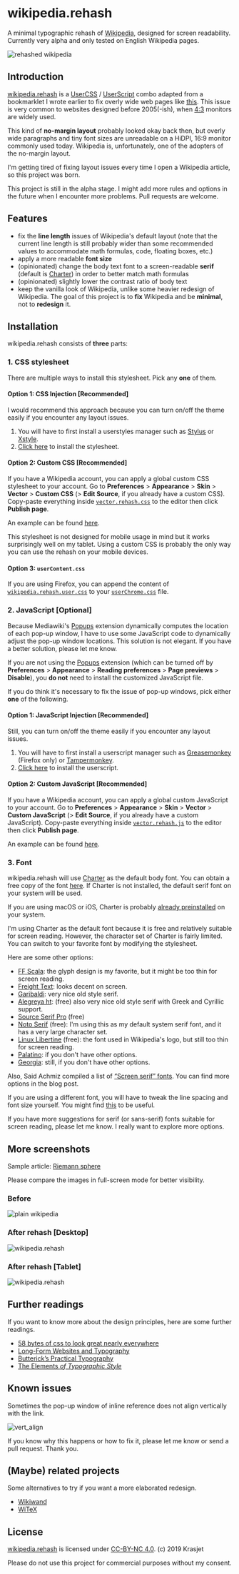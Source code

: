 # wikipedia.rehash

A minimal typographic rehash of [Wikipedia](https://www.wikipedia.org/), designed for screen readability. Currently very alpha and only tested on English Wikipedia pages.

![rehashed wikipedia](./imgs/wikipedia.png)

## Introduction

[wikipedia.rehash](https://github.com/Krasjet/wikipedia.rehash) is a [UserCSS](https://github.com/openstyles/stylus/wiki/UserCSS) / [UserScript](https://greasyfork.org/en) combo adapted from a bookmarklet I wrote earlier to fix overly wide web pages like [this](http://www.geofex.com/Article_Folders/phasers/phase.html). This issue is very common to websites designed before 2005(-ish), when [4:3](https://en.wikipedia.org/wiki/Display_aspect_ratio) monitors are widely used.

This kind of **no-margin layout** probably looked okay back then, but overly wide paragraphs and tiny font sizes are unreadable on a HiDPI, 16:9 monitor commonly used today. Wikipedia is, unfortunately, one of the adopters of the no-margin layout.

I'm getting tired of fixing layout issues every time I open a Wikipedia article, so this project was born.

This project is still in the alpha stage. I might add more rules and options in the future when I encounter more problems. Pull requests are welcome.

## Features

- fix the **line length** issues of Wikipedia's default layout (note that the current line length is still probably wider than some recommended values to accommodate math formulas, code, floating boxes, etc.)
- apply a more readable **font size**
- (opinionated) change the body text font to a screen-readable **serif** (default is [Charter](https://en.wikipedia.org/wiki/Bitstream_Charter)) in order to better match math formulas
- (opinionated) slightly lower the contrast ratio of body text
- keep the vanilla look of Wikipedia, unlike some heavier redesign of Wikipedia. The goal of this project is to **fix** Wikipedia and be **minimal**, not to **redesign** it.

## Installation

wikipedia.rehash consists of **three** parts:

### 1. CSS stylesheet

There are multiple ways to install this stylesheet. Pick any **one** of them.

#### Option 1: CSS Injection [Recommended]

I would recommend this approach because you can turn on/off the theme easily if you encounter any layout issues.

1. You will have to first install a userstyles manager such as [Stylus](https://add0n.com/stylus.html) or [Xstyle](https://github.com/kriszyp/xstyle).
2. [Click here](https://raw.githubusercontent.com/Krasjet/wikipedia.rehash/master/wikipedia.rehash.user.css) to install the stylesheet.

#### Option 2: Custom CSS [Recommended]

If you have a Wikipedia account, you can apply a global custom CSS stylesheet to your account. Go to **Preferences** > **Appearance** > **Skin** > **Vector** > **Custom CSS** (> **Edit Source**, if you already have a custom CSS). Copy-paste everything inside [`vector.rehash.css`](https://github.com/Krasjet/wikipedia.rehash/blob/master/vector.rehash.css) to the editor then click **Publish page**.

An example can be found [here](https://en.wikipedia.org/wiki/User:Krasjet/vector.css).

This stylesheet is not designed for mobile usage in mind but it works surprisingly well on my tablet. Using a custom CSS is probably the only way you can use the rehash on your mobile devices.

#### Option 3: `userContent.css`

If you are using Firefox, you can append the content of [`wikipedia.rehash.user.css`](https://github.com/Krasjet/wikipedia.rehash/blob/master/wikipedia.rehash.user.css) to your [`userChrome.css`](https://www.userchrome.org/how-create-userchrome-css.html) file.

### 2. JavaScript [Optional]

Because Mediawiki's [Popups](https://www.mediawiki.org/wiki/Extension:Popups) extension dynamically computes the location of each pop-up window, I have to use some JavaScript code to dynamically adjust the pop-up window locations. This solution is not elegant. If you have a better solution, please let me know.

If you are not using the [Popups](https://www.mediawiki.org/wiki/Extension:Popups) extension (which can be turned off by **Preferences** > **Appearance** > **Reading preferences** > **Page previews** > **Disable**), you **do not** need to install the customized JavaScript file.

If you do think it's necessary to fix the issue of pop-up windows, pick either **one** of the following.

#### Option 1: JavaScript Injection [Recommended]

Still, you can turn on/off the theme easily if you encounter any layout issues.

1. You will have to first install a userscript manager such as [Greasemonkey](https://www.greasespot.net/) (Firefox only) or [Tampermonkey](https://www.tampermonkey.net/).
2. [Click here](https://github.com/Krasjet/wikipedia.rehash/raw/master/wikipedia.rehash.user.js) to install the userscript.

#### Option 2: Custom JavaScript [Recommended]

If you have a Wikipedia account, you can apply a global custom JavaScript to your account. Go to **Preferences** > **Appearance** > **Skin** > **Vector** > **Custom JavaScript** (> **Edit Source**, if you already have a custom JavaScript). Copy-paste everything inside [`vector.rehash.js`](https://github.com/Krasjet/wikipedia.rehash/blob/master/vector.rehash.js) to the editor then click **Publish page**.

An example can be found [here](https://en.wikipedia.org/wiki/User:Krasjet/vector.js).

### 3. Font

wikipedia.rehash will use [Charter](https://en.wikipedia.org/wiki/Bitstream_Charter) as the default body font. You can obtain a free copy of the font [here](https://practicaltypography.com/charter.html). If Charter is not installed, the default serif font on your system will be used.

If you are using macOS or iOS, Charter is probably [already preinstalled](https://developer.apple.com/fonts/system-fonts/) on your system.

I'm using Charter as the default font because it is free and relatively suitable for screen reading. However, the character set of Charter is fairly limited. You can switch to your favorite font by modifying the stylesheet.

Here are some other options:

- [FF Scala](https://www.myfonts.com/fonts/fontfont/ff-scala): the glyph design is my favorite, but it might be too thin for screen reading.
- [Freight Text](https://philsfonts.com/font-family/garagefonts/freight-text/GF060014X1/): looks decent on screen.
- [Garibaldi](https://www.harbortype.com/fonts/garibaldi/): very nice old style serif.
- [Alegreya ht](https://www.huertatipografica.com/en/fonts/alegreya-ht-pro): (free) also very nice old style serif with Greek and Cyrillic support.
- [Source Serif Pro](https://adobe-fonts.github.io/source-serif-pro/) (free)
- [Noto Serif](https://www.google.com/get/noto/) (free): I'm using this as my default system serif font, and it has a very large character set.
- [Linux Libertine](http://libertine-fonts.org/) (free): the font used in Wikipedia's logo, but still too thin for screen reading.
- [Palatino](https://www.myfonts.com/fonts/linotype/palatino/): if you don't have other options.
- [Georgia](https://www.fonts.com/font/microsoft-corporation/georgia): still, if you don't have other options.

Also, Said Achmiz compiled a list of [“Screen serif” fonts](https://blog.obormot.net/Screen-serif-fonts). You can find more options in the blog post.

If you are using a different font, you will have to tweak the line spacing and font size yourself. You might find [this](https://grtcalculator.com/) to be useful.

If you have more suggestions for serif (or sans-serif) fonts suitable for screen reading, please let me know. I really want to explore more options.

## More screenshots

Sample article: [Riemann sphere](https://en.wikipedia.org/wiki/Riemann_sphere)

Please compare the images in full-screen mode for better visibility.

### Before

![plain wikipedia](./imgs/original.png)

### After rehash [Desktop]

![wikipedia.rehash](./imgs/rehash.png)

### After rehash [Tablet]

![wikipedia.rehash](./imgs/tablet.png)

## Further readings

If you want to know more about the design principles, here are some further readings.

- [58 bytes of css to look great nearly everywhere](https://jrl.ninja/etc/1/)
- [Long-Form Websites and Typography](https://lawler.io/scrivings/long-form-websites-and-typography/)
- [Butterick’s Practical Typography](https://practicaltypography.com)
- [The Elements *of Typographic Style*](https://www.amazon.com/dp/0881792128/)

## Known issues

Sometimes the pop-up window of inline reference does not align vertically with the link.

![vert_align](./imgs/vert_align.png)

If you know why this happens or how to fix it, please let me know or send a pull request. Thank you.

## (Maybe) related projects

Some alternatives to try if you want a more elaborated redesign.

- [Wikiwand](http://www.wikiwand.com/)
- [WiTeX](https://github.com/AndrewBelt/WiTeX)

## License

[wikipedia.rehash](https://github.com/Krasjet/wikipedia.rehash) is licensed under [CC-BY-NC 4.0](https://creativecommons.org/licenses/by-nc/4.0/). (c) 2019 Krasjet

Please do not use this project for commercial purposes without my consent.
